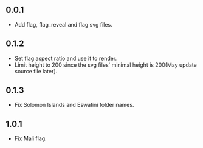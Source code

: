 ## 0.0.1

* Add flag, flag_reveal and flag svg files.
  
## 0.1.2

* Set flag aspect ratio and use it to render.
* Limit height to 200 since the svg files' minimal height is 200(May update source file later).

## 0.1.3

* Fix Solomon Islands and Eswatini folder names.

## 1.0.1

* Fix Mali flag.
